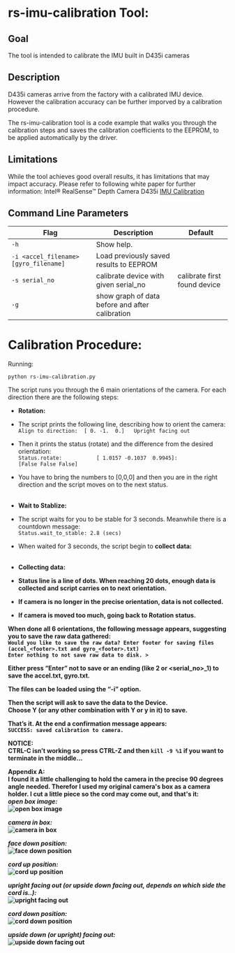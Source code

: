 ﻿# rs-imu-calibration Tool:

## Goal
The tool is intended to calibrate the IMU built in D435i cameras

## Description
D435i cameras arrive from the factory with a calibrated IMU device. However the calibration accuracy can be further imporved by a calibration procedure.

The rs-imu-calibration tool is a code example that walks you through the calibration steps and saves the calibration coefficients to the EEPROM, to be applied automatically by the driver.

## Limitations
While the tool achieves good overall results, it has limitations that may impact accuracy. Please refer to following white paper for further information:
Intel® RealSense™ Depth Camera D435i [IMU Calibration](https://dev.intelrealsense.com/docs/depth-camera-d435i-imu-calibration)

## Command Line Parameters

|Flag   |Description   |Default|
|-----|---|---|
|`-h `|Show help. ||
|`-i <accel_filename> [gyro_filename]`| Load previously saved results to EEPROM| |
|`-s serial_no`| calibrate device with given serial_no| calibrate first found device|
|`-g `|show graph of data before and after calibration| ||

# Calibration Procedure:
Running:

`python rs-imu-calibration.py`

The script runs you through the 6 main orientations of the camera.
For each direction there are the following steps:
*	**Rotation:**<br>
  *	The script prints the following line, describing how to orient the camera:<br>
`Align to direction:  [ 0. -1.  0.]   Upright facing out`<br>
  *	Then it prints the status (rotate) and the difference from the desired orientation:<br>
  `Status.rotate:           [ 1.0157 -0.1037  0.9945]:                 [False False False]`<br>
  *	You have to bring the numbers to [0,0,0] and then you are in the right direction and the script moves on to the next status.<br><br>

*	**Wait to Stablize:**<br>
  *	The script waits for you to be stable for 3 seconds. Meanwhile there is a countdown message:<br>
  `Status.wait_to_stable: 2.8 (secs)`<br>
  *	When waited for 3 seconds, the script begin to <b>collect data:<br><br>

*	**Collecting data:**<br>
  *	Status line is a line of dots. When reaching 20 dots, enough data is collected and script carries on to next orientation.<br>
  *	If camera is no longer in the precise orientation, data is not collected.
  *	If camera is moved too much, going back to <b>Rotation status.

When done all 6 orientations, the following message appears, suggesting you to save the raw data gathered:<br>
`Would you like to save the raw data? Enter footer for saving files (accel_<footer>.txt and gyro_<footer>.txt)`<br>
`Enter nothing to not save raw data to disk. >`<br>

Either press “Enter” not to save or an ending (like 2 or <serial_no>_1) to save the accel.txt, gyro.txt.<br>

The files can be loaded using the “-i” option.

Then the script will ask to save the data to the Device.<br>
Choose Y (or any other combination with Y or y in it) to save.

That’s it. At the end a confirmation message appears:<br>
`SUCCESS: saved calibration to camera.`

**NOTICE:**<br>
CTRL-C isn’t working so press CTRL-Z and then `kill -9 %1` if you want to terminate in the middle…

**Appendix A:**<br>
I found it a little challenging to hold the camera in the precise 90 degrees angle needed.
Therefor I used my original camera's box as a camera holder.
I cut a little piece so the cord may come out, and that's it:<br>
***open box image:***<br>
![open box image](images/IMG_4918.jpg)<br>

***camera in box:***<br>
![camera in box](images/IMG_4919.JPG)<br>

***face down position:***<br>
![face down position](images/IMG_4920.JPG)<br>

***cord up position:***<br>
![cord up position](images/IMG_4921.JPG)<br>

***upright facing out (or upside down facing out, depends on which side the cord is..):***<br>
![upright facing out](images/IMG_4922.JPG)<br>

***cord down position:***<br>
![cord down position](images/IMG_4923.JPG)<br>

***upside down (or upright) facing out:***<br>
![upside down facing out](images/IMG_4924.JPG)
